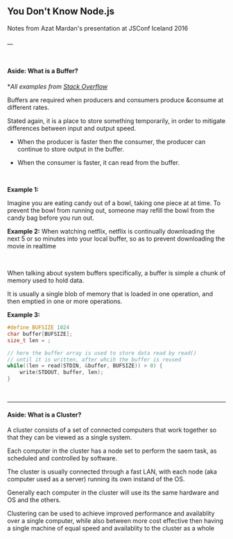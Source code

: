 ## You Don't Know Node.js
Notes from Azat Mardan's presentation at JSConf Iceland 2016

__

</br>

#### Aside: What is a Buffer?
*_All examples from [Stack Overflow](https://stackoverflow.com/questions/648309/what-does-it-mean-by-buffer)_

Buffers are required when producers and consumers produce &consume at different rates.

Stated again, it is a place to store something temporarily, in order to mitigate differences between input and output speed.  
* When the producer is faster then the consumer, the producer can continue to store output in the buffer.  

* When the consumer is faster, it can read from the buffer.

</br>

__Example 1:__

Imagine you are eating candy out of a bowl, taking one piece at at time.  To prevent the bowl from running out, someone may refill the bowl from the candy bag before you run out.

__Example 2:__
When watching netflix, netflix is continually downloading the next 5 or so minutes into your local buffer, so as to prevent downloading the movie in realtime

</br>

When talking about system buffers specifically, a buffer is simple a chunk of memory used to hold data.

It is usually a single blob of memory that is loaded in one operation, and then emptied in one or more operations.

__Example 3:__

```c
#define BUFSIZE 1024
char buffer[BUFSIZE];
size_t len = ;

// here the buffer array is used to store data read by read()
// until it is written, after whcih the buffer is reused
while((len = read(STDIN, &buffer, BUFSIZE)) > 0) {
    write(STDOUT, buffer, len);
}
```

</br>

___
#### Aside: What is a Cluster?

A cluster consists of a set of connected computers that work together so that they can be viewed as a single system.

Each computer in the cluster has a node set to perform the saem task, as scheduled and controlled by software.

The cluster is usually connected through a fast LAN, with each node (aka computer used as a server) running its own instand of the OS.

Generally each computer in the cluster will use its the same hardware and OS and the others.

Clustering can be used to achieve improved performance and availablity over a single computer, while also between more cost effective then having a single machine of equal speed and availablity to the cluster as a whole

